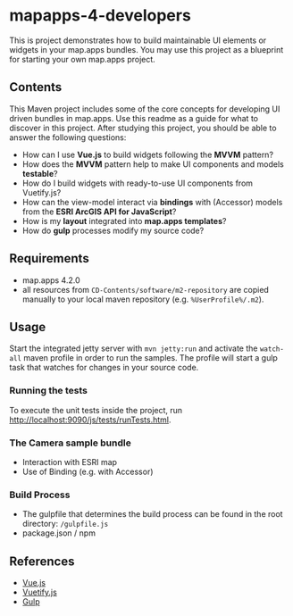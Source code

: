 # mapapps-4-developers

This is project demonstrates how to build maintainable UI elements or widgets in your map.apps bundles. You may use this project as a blueprint for starting your own map.apps project.

## Contents

This Maven project includes some of the core concepts for developing UI driven bundles in map.apps. Use this readme as a guide for what to discover in this project. After studying this project, you should be able to answer the following questions:

* How can I use **Vue.js** to build widgets following the **MVVM** pattern?
* How does the **MVVM** pattern help to make UI components and models **testable**?
* How do I build widgets with ready-to-use UI components from Vuetify.js?
* How can the view-model interact via **bindings** with (Accessor) models from the **ESRI ArcGIS API for JavaScript**?
* How is my **layout** integrated into **map.apps templates**?
* How do **gulp** processes modify my source code?

## Requirements

* map.apps 4.2.0
* all resources from `CD-Contents/software/m2-repository` are copied manually to your local maven repository (e.g. `%UserProfile%/.m2`).

## Usage

Start the integrated jetty server with `mvn jetty:run` and activate the `watch-all` maven profile in order to run the samples.
The profile will start a gulp task that watches for changes in your source code.

### Running the tests

To execute the unit tests inside the project, run [http://localhost:9090/js/tests/runTests.html](http://localhost:9090/js/tests/runTests.html).

### The Camera sample bundle

* Interaction with ESRI map
* Use of Binding (e.g. with Accessor)

### Build Process

* The gulpfile that determines the build process can be found in the root directory: `/gulpfile.js`
* package.json / npm

## References

* [Vue.js](https://vuejs.org)
* [Vuetify.js](https://vuetifyjs.com)
* [Gulp](http://gulpjs.com)